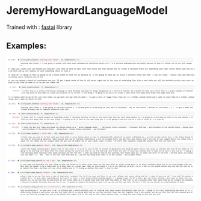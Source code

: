 # JeremyHowardLanguageModel
Trained with : [fastai](https://github.com/fastai/fastai) library

## Examples:
![alt text](ims/jhlm1.png)
![alt text](ims/jhlm2.png)
